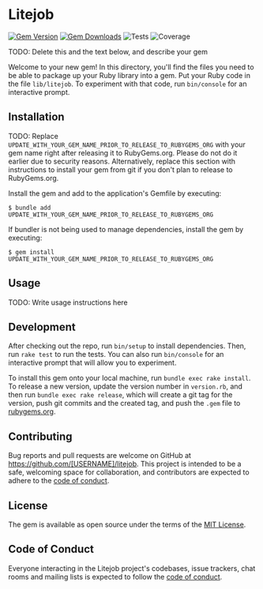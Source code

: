# Litejob

[![Gem Version](https://badge.fury.io/rb/litejob.svg)](https://rubygems.org/gems/litejob)
[![Gem Downloads](https://img.shields.io/gem/dt/litejob)](https://rubygems.org/gems/litejob)
![Tests](https://github.com/litestack-ruby/litejob/actions/workflows/main.yml/badge.svg)
![Coverage](https://img.shields.io/badge/code_coverage-100%25-brightgreen)

TODO: Delete this and the text below, and describe your gem

Welcome to your new gem! In this directory, you'll find the files you need to be able to package up your Ruby library into a gem. Put your Ruby code in the file `lib/litejob`. To experiment with that code, run `bin/console` for an interactive prompt.

## Installation

TODO: Replace `UPDATE_WITH_YOUR_GEM_NAME_PRIOR_TO_RELEASE_TO_RUBYGEMS_ORG` with your gem name right after releasing it to RubyGems.org. Please do not do it earlier due to security reasons. Alternatively, replace this section with instructions to install your gem from git if you don't plan to release to RubyGems.org.

Install the gem and add to the application's Gemfile by executing:

    $ bundle add UPDATE_WITH_YOUR_GEM_NAME_PRIOR_TO_RELEASE_TO_RUBYGEMS_ORG

If bundler is not being used to manage dependencies, install the gem by executing:

    $ gem install UPDATE_WITH_YOUR_GEM_NAME_PRIOR_TO_RELEASE_TO_RUBYGEMS_ORG

## Usage

TODO: Write usage instructions here

## Development

After checking out the repo, run `bin/setup` to install dependencies. Then, run `rake test` to run the tests. You can also run `bin/console` for an interactive prompt that will allow you to experiment.

To install this gem onto your local machine, run `bundle exec rake install`. To release a new version, update the version number in `version.rb`, and then run `bundle exec rake release`, which will create a git tag for the version, push git commits and the created tag, and push the `.gem` file to [rubygems.org](https://rubygems.org).

## Contributing

Bug reports and pull requests are welcome on GitHub at https://github.com/[USERNAME]/litejob. This project is intended to be a safe, welcoming space for collaboration, and contributors are expected to adhere to the [code of conduct](https://github.com/[USERNAME]/litejob/blob/main/CODE_OF_CONDUCT.md).

## License

The gem is available as open source under the terms of the [MIT License](https://opensource.org/licenses/MIT).

## Code of Conduct

Everyone interacting in the Litejob project's codebases, issue trackers, chat rooms and mailing lists is expected to follow the [code of conduct](https://github.com/[USERNAME]/litejob/blob/main/CODE_OF_CONDUCT.md).
